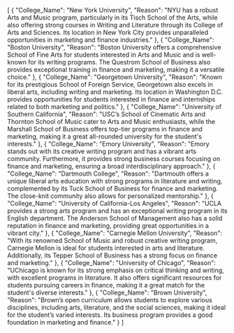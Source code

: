 [
  {
    "College_Name": "New York University",
    "Reason": "NYU has a robust Arts and Music program, particularly in its Tisch School of the Arts, while also offering strong courses in Writing and Literature through its College of Arts and Sciences. Its location in New York City provides unparalleled opportunities in marketing and finance industries."
  },
  {
    "College_Name": "Boston University",
    "Reason": "Boston University offers a comprehensive School of Fine Arts for students interested in Arts and Music and is well-known for its writing programs. The Questrom School of Business also provides exceptional training in finance and marketing, making it a versatile choice."
  },
  {
    "College_Name": "Georgetown University",
    "Reason": "Known for its prestigious School of Foreign Service, Georgetown also excels in liberal arts, including writing and marketing. Its location in Washington D.C. provides opportunities for students interested in finance and internships related to both marketing and politics."
  },
  {
    "College_Name": "University of Southern California",
    "Reason": "USC’s School of Cinematic Arts and Thornton School of Music cater to Arts and Music enthusiasts, while the Marshall School of Business offers top-tier programs in finance and marketing, making it a great all-rounded university for the student's interests."
  },
  {
    "College_Name": "Emory University",
    "Reason": "Emory stands out with its creative writing program and has a vibrant arts community. Furthermore, it provides strong business courses focusing on finance and marketing, ensuring a broad interdisciplinary approach."
  },
  {
    "College_Name": "Dartmouth College",
    "Reason": "Dartmouth offers a unique liberal arts education with strong programs in literature and writing, complemented by its Tuck School of Business for finance and marketing. The close-knit community also allows for personalized mentorship."
  },
  {
    "College_Name": "University of California-Los Angeles",
    "Reason": "UCLA provides a strong arts program and has an exceptional writing program in its English department. The Anderson School of Management also has a solid reputation in finance and marketing, providing great opportunities in a vibrant city."
  },
  {
    "College_Name": "Carnegie Mellon University",
    "Reason": "With its renowned School of Music and robust creative writing program, Carnegie Mellon is ideal for students interested in arts and literature. Additionally, its Tepper School of Business has a strong focus on finance and marketing."
  },
  {
    "College_Name": "University of Chicago",
    "Reason": "UChicago is known for its strong emphasis on critical thinking and writing, with excellent programs in literature. It also offers significant resources for students pursuing careers in finance, making it a great match for the student's diverse interests."
  },
  {
    "College_Name": "Brown University",
    "Reason": "Brown’s open curriculum allows students to explore various disciplines, including arts, literature, and the social sciences, making it ideal for the student’s varied interests. Its business program provides a good foundation in marketing and finance."
  }
]